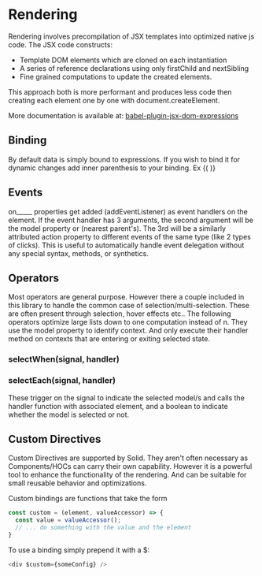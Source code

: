# Rendering

Rendering involves precompilation of JSX templates into optimized native js code. The JSX code constructs:
* Template DOM elements which are cloned on each instantiation
* A series of reference declarations using only firstChild and nextSibling
* Fine grained computations to update the created elements.

This approach both is more performant and produces less code then creating each element one by one with document.createElement.

More documentation is available at: [babel-plugin-jsx-dom-expressions](https://github.com/ryansolid/babel-plugin-jsx-dom-expressions)

## Binding

By default data is simply bound to expressions. If you wish to bind it for dynamic changes add inner parenthesis to your binding. Ex {( )}

## Events

on_____ properties get added (addEventListener) as event handlers on the element. If the event handler has 3 arguments, the second argument will be the model property or (nearest parent's). The 3rd will be a similarly attributed action property to different events of the same type (like 2 types of clicks). This is useful to automatically handle event delegation without any special syntax, methods, or synthetics.

## Operators

Most operators are general purpose. However there a couple included in this library to handle the common case of selection/multi-selection. These are often present through selection, hover effects etc.. The following operators optimize large lists down to one computation instead of n. They use the model property to identify context. And only execute their handler method on contexts that are entering or exiting selected state.

### selectWhen(signal, handler)
### selectEach(signal, handler)

These trigger on the signal to indicate the selected model/s and calls the handler function with associated element, and a boolean to indicate whether the model is selected or not.

## Custom Directives

Custom Directives are supported by Solid. They aren't often necessary as Components/HOCs can carry their own capability. However it is a powerful tool to enhance the functionality of the rendering. And can be suitable for small reusable behavior and optimizations.

Custom bindings are functions that take the form
```js
const custom = (element, valueAccessor) => {
  const value = valueAccessor();
  // ... do something with the value and the element
}
```

To use a binding simply prepend it with a $:
```js
<div $custom={someConfig} />
```